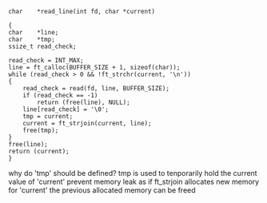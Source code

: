 
 	char	*read_line(int fd, char *current)
	
 	{	
 	char	*line;
 	char	*tmp;
 	ssize_t	read_check;
 
	read_check = INT_MAX;
	line = ft_calloc(BUFFER_SIZE + 1, sizeof(char));
	while (read_check > 0 && !ft_strchr(current, '\n'))
	{
		read_check = read(fd, line, BUFFER_SIZE);
		if (read_check == -1)
			return (free(line), NULL);
		line[read_check] = '\0';
		tmp = current;
		current = ft_strjoin(current, line);
		free(tmp);
	}
	free(line);
	return (current);
	}

why do 'tmp' should be defined?
tmp is used to tenporarily hold the current value of 'current' prevent memory leak as if ft_strjoin allocates new memory for 'current' the previous allocated memory can be freed 
